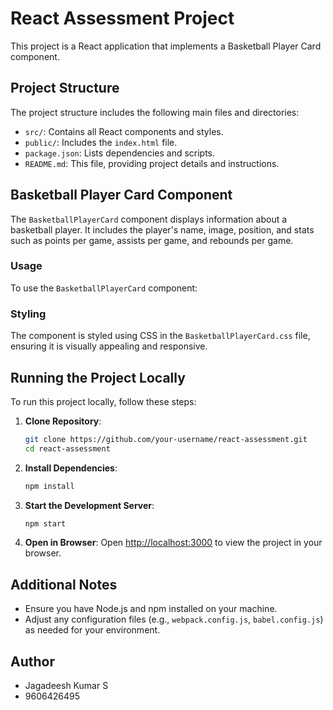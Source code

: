 
# React Assessment Project

This project is a React application that implements a Basketball Player Card component.

## Project Structure

The project structure includes the following main files and directories:

- `src/`: Contains all React components and styles.
- `public/`: Includes the `index.html` file.
- `package.json`: Lists dependencies and scripts.
- `README.md`: This file, providing project details and instructions.

## Basketball Player Card Component

The `BasketballPlayerCard` component displays information about a basketball player. It includes the player's name, image, position, and stats such as points per game, assists per game, and rebounds per game.

### Usage

To use the `BasketballPlayerCard` component:


### Styling

The component is styled using CSS in the `BasketballPlayerCard.css` file, ensuring it is visually appealing and responsive.

## Running the Project Locally

To run this project locally, follow these steps:

1. **Clone Repository**:
   ```bash
   git clone https://github.com/your-username/react-assessment.git
   cd react-assessment
   ```

2. **Install Dependencies**:
   ```bash
   npm install
   ```

3. **Start the Development Server**:
   ```bash
   npm start
   ```

4. **Open in Browser**:
   Open [http://localhost:3000](http://localhost:3000) to view the project in your browser.

## Additional Notes

- Ensure you have Node.js and npm installed on your machine.
- Adjust any configuration files (e.g., `webpack.config.js`, `babel.config.js`) as needed for your environment.

## Author

- Jagadeesh Kumar S
- 9606426495


